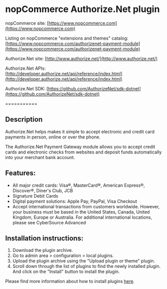 nopCommerce Authorize.Net plugin
===========

nopCommerce site: [https://www.nopcommerce.com](https://www.nopcommerce.com)

Listing on nopCommerce "extensions and themes" catalog: [https://www.nopcommerce.com/authorizenet-payment-module](https://www.nopcommerce.com/authorizenet-payment-module)

Authorize.Net site: [http://www.authorize.net/](http://www.authorize.net/)

Authorize.Net APIs: [http://developer.authorize.net/api/reference/index.html](http://developer.authorize.net/api/reference/index.html)

Authorize.Net SDK: [https://github.com/AuthorizeNet/sdk-dotnet](https://github.com/AuthorizeNet/sdk-dotnet)


===========

## Description

Authorize.Net helps makes it simple to accept electronic and credit card payments in person, online or over the phone.

The Authorize.Net Payment Gateway module allows you to accept credit cards and electronic checks from websites and deposit funds automatically into your merchant bank account.

## Features:
* All major credit cards: Visa®, MasterCard®, American Express®, Discover®, Diner's Club, JCB
* Signature Debit Cards
* Digital payment solutions: Apple Pay, PayPal, Visa Checkout
* Accept international transactions from customers worldwide. However, your business must be based in the United States, Canada, United Kingdom, Europe or Australia. For additional international locations, please see CyberSource Advanced

## Installation instructions:

1. Download the plugin archive.
1. Go to admin area > configuration > local plugins.
1. Upload the plugin archive using the "Upload plugin or theme" plugin.
1. Scroll down through the list of plugins to find the newly installed plugin. And click on the "Install" button to install the plugin.

Please find more information about how to install plugins [here](https://docs.nopcommerce.com/getting-started/advanced-configuration/plugins-in-nopcommerce.html).
